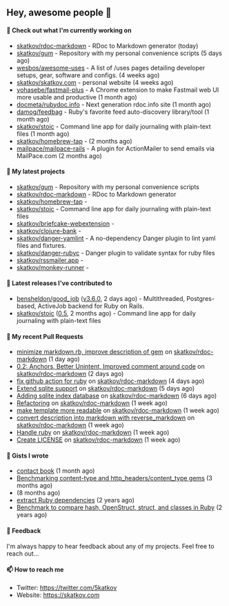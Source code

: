 ## Hey, awesome people 👋

#### 👷 Check out what I'm currently working on
 
- [skatkov/rdoc-markdown](https://github.com/skatkov/rdoc-markdown) - RDoc to Markdown generator (today) 
- [skatkov/gum](https://github.com/skatkov/gum) - Repository with my personal convenience scripts (5 days ago) 
- [wesbos/awesome-uses](https://github.com/wesbos/awesome-uses) - A list of /uses pages detailing developer setups, gear, software and configs. (4 weeks ago) 
- [skatkov/skatkov.com](https://github.com/skatkov/skatkov.com) - personal website (4 weeks ago) 
- [yohasebe/fastmail-plus](https://github.com/yohasebe/fastmail-plus) - A Chrome extension to make Fastmail web UI more usable and productive (1 month ago) 
- [docmeta/rubydoc.info](https://github.com/docmeta/rubydoc.info) - Next generation rdoc.info site (1 month ago) 
- [damog/feedbag](https://github.com/damog/feedbag) - Ruby&#39;s favorite feed auto-discovery library/tool (1 month ago) 
- [skatkov/stoic](https://github.com/skatkov/stoic) - Command line app for daily journaling with plain-text files (1 month ago) 
- [skatkov/homebrew-tap](https://github.com/skatkov/homebrew-tap) -  (2 months ago) 
- [mailpace/mailpace-rails](https://github.com/mailpace/mailpace-rails) - A plugin for ActionMailer to send emails via MailPace.com (2 months ago)

#### 🌱 My latest projects
 
- [skatkov/gum](https://github.com/skatkov/gum) - Repository with my personal convenience scripts 
- [skatkov/rdoc-markdown](https://github.com/skatkov/rdoc-markdown) - RDoc to Markdown generator 
- [skatkov/homebrew-tap](https://github.com/skatkov/homebrew-tap) -  
- [skatkov/stoic](https://github.com/skatkov/stoic) - Command line app for daily journaling with plain-text files 
- [skatkov/briefcake-webextension](https://github.com/skatkov/briefcake-webextension) -  
- [skatkov/clojure-bank](https://github.com/skatkov/clojure-bank) -  
- [skatkov/danger-yamlint](https://github.com/skatkov/danger-yamlint) - A no-dependency Danger plugin to lint yaml files and fixtures. 
- [skatkov/danger-rubyc](https://github.com/skatkov/danger-rubyc) - Danger plugin to validate syntax for ruby files 
- [skatkov/rssmailer.app](https://github.com/skatkov/rssmailer.app) -  
- [skatkov/monkey-runner](https://github.com/skatkov/monkey-runner) - 

#### 🔭 Latest releases I've contributed to
 
- [bensheldon/good_job](https://github.com/bensheldon/good_job) ([v3.6.0](https://github.com/bensheldon/good_job/releases/tag/v3.6.0), 2 days ago) - Multithreaded, Postgres-based, ActiveJob backend for Ruby on Rails. 
- [skatkov/stoic](https://github.com/skatkov/stoic) ([0.5](https://github.com/skatkov/stoic/releases/tag/0.5), 2 months ago) - Command line app for daily journaling with plain-text files

#### 🔨 My recent Pull Requests
 
- [minimize markdown.rb, improve description of gem](https://github.com/skatkov/rdoc-markdown/pull/24) on [skatkov/rdoc-markdown](https://github.com/skatkov/rdoc-markdown) (1 day ago) 
- [0.2: Anchors, Better Unintent, Improved comment around code](https://github.com/skatkov/rdoc-markdown/pull/22) on [skatkov/rdoc-markdown](https://github.com/skatkov/rdoc-markdown) (2 days ago) 
- [fix github action for ruby](https://github.com/skatkov/rdoc-markdown/pull/18) on [skatkov/rdoc-markdown](https://github.com/skatkov/rdoc-markdown) (4 days ago) 
- [Extend sqlite support](https://github.com/skatkov/rdoc-markdown/pull/17) on [skatkov/rdoc-markdown](https://github.com/skatkov/rdoc-markdown) (5 days ago) 
- [Adding sqlite index database](https://github.com/skatkov/rdoc-markdown/pull/16) on [skatkov/rdoc-markdown](https://github.com/skatkov/rdoc-markdown) (6 days ago) 
- [Refactoring](https://github.com/skatkov/rdoc-markdown/pull/13) on [skatkov/rdoc-markdown](https://github.com/skatkov/rdoc-markdown) (1 week ago) 
- [make template more readable](https://github.com/skatkov/rdoc-markdown/pull/10) on [skatkov/rdoc-markdown](https://github.com/skatkov/rdoc-markdown) (1 week ago) 
- [convert description into markdown with reverse_markdown](https://github.com/skatkov/rdoc-markdown/pull/7) on [skatkov/rdoc-markdown](https://github.com/skatkov/rdoc-markdown) (1 week ago) 
- [Handle ruby](https://github.com/skatkov/rdoc-markdown/pull/6) on [skatkov/rdoc-markdown](https://github.com/skatkov/rdoc-markdown) (1 week ago) 
- [Create LICENSE](https://github.com/skatkov/rdoc-markdown/pull/5) on [skatkov/rdoc-markdown](https://github.com/skatkov/rdoc-markdown) (1 week ago)

#### 📓 Gists I wrote
 
- [contact book](https://gist.github.com/18f317a0affb0fa7ee0e74511c340422) (1 month ago) 
- [Benchmarking content-type and http_headers/content_type gems](https://gist.github.com/eb18ae1f9f75e822812b64a0ae44915d) (3 months ago) 
- [](https://gist.github.com/601258666185b0e7af6339ac2c19f642) (8 months ago) 
- [extract Ruby dependencies](https://gist.github.com/e32f3f491665d2d4d570f9576abd1f0e) (2 years ago) 
- [Benchmark to compare hash, OpenStruct, struct, and classes in Ruby](https://gist.github.com/c32ffff81dc22e2e955533e4591b335c) (2 years ago)

#### 💬 Feedback
I'm always happy to hear feedback about any of my projects. Feel free to reach out...

#### 📫 How to reach me

- Twitter: https://twitter.com/5katkov 
- Website: https://skatkov.com
